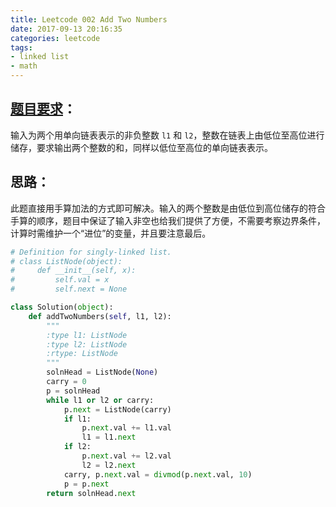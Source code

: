```yaml
---
title: Leetcode 002 Add Two Numbers
date: 2017-09-13 20:16:35
categories: leetcode
tags: 
- linked list
- math
---
```

## [题目要求][1]：

输入为两个用单向链表表示的非负整数 `l1` 和 `l2`，整数在链表上由低位至高位进行储存，要求输出两个整数的和，同样以低位至高位的单向链表表示。

## 思路：

此题直接用手算加法的方式即可解决。输入的两个整数是由低位到高位储存的符合手算的顺序，题目中保证了输入非空也给我们提供了方便，不需要考察边界条件，计算时需维护一个“进位”的变量，并且要注意最后。

``` python
# Definition for singly-linked list.
# class ListNode(object):
#     def __init__(self, x):
#         self.val = x
#         self.next = None

class Solution(object):
    def addTwoNumbers(self, l1, l2):
        """
        :type l1: ListNode
        :type l2: ListNode
        :rtype: ListNode
        """
        solnHead = ListNode(None)
        carry = 0
        p = solnHead
        while l1 or l2 or carry:
            p.next = ListNode(carry)
            if l1:
                p.next.val += l1.val
                l1 = l1.next
            if l2:
                p.next.val += l2.val
                l2 = l2.next
            carry, p.next.val = divmod(p.next.val, 10)
            p = p.next
        return solnHead.next
```

[1]:	https://leetcode.com/problems/add-two-numbers/description/ "Add Two Numbers"